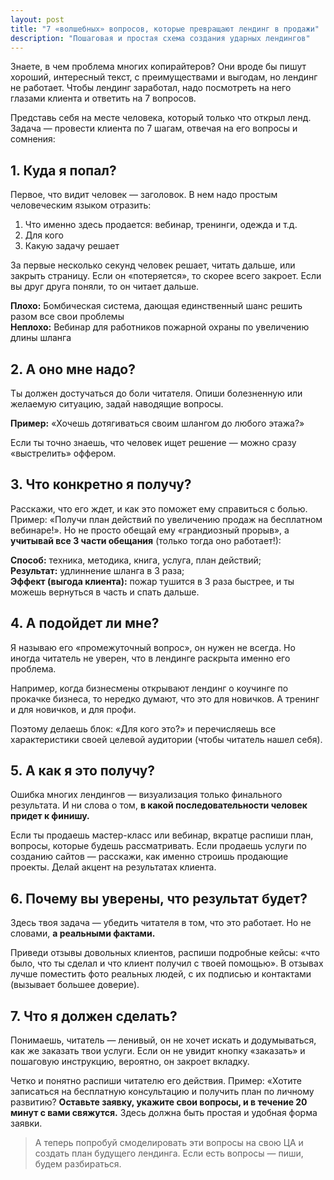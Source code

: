 ```yaml
---
layout: post
title: "7 «волшебных» вопросов, которые превращают лендинг в продажи"
description: "Пошаговая и простая схема создания ударных лендингов"
---
```


Знаете, в чем проблема многих копирайтеров? Они вроде бы пишут хороший, интересный текст, с преимуществами и выгодам, но лендинг не работает. Чтобы лендинг заработал, надо посмотреть на него глазами клиента и ответить на 7 вопросов.

Представь себя на месте человека, который только что открыл ленд. Задача — провести клиента по 7 шагам, отвечая на его вопросы и сомнения:

## 1. Куда я попал?

Первое, что видит человек — заголовок. В нем надо простым человеческим языком отразить:

1. Что именно здесь продается: вебинар, тренинги, одежда и т.д.
2. Для кого
3. Какую задачу решает

За первые несколько секунд человек решает, читать дальше, или закрыть страницу. Если он «потеряется», то скорее всего закроет. Если вы друг друга поняли, то он читает дальше.

**Плохо:** Бомбическая система, дающая единственный шанс решить разом все свои проблемы  
**Неплохо:** Вебинар для работников пожарной охраны по увеличению длины шланга

## 2. А оно мне надо?

Ты должен достучаться до боли читателя. Опиши болезненную или желаемую ситуацию, задай наводящие вопросы.

**Пример:** «Хочешь дотягиваться своим шлангом до любого этажа?»

Если ты точно знаешь, что человек ищет решение — можно сразу «выстрелить» оффером.

## 3. Что конкретно я получу?

Расскажи, что его ждет, и как это поможет ему справиться с болью. Пример: «Получи план действий по увеличению продаж на бесплатном вебинаре!». Но не просто обещай ему «грандиозный прорыв», а **учитывай все 3 части обещания** (только тогда оно работает!):

**Способ:** техника, методика, книга, услуга, план действий;  
**Результат:** удлиннение шланга в 3 раза;  
**Эффект (выгода клиента):** пожар тушится в 3 раза быстрее, и ты можешь вернуться в часть и спать дальше.

## 4. А подойдет ли мне?

Я называю его «промежуточный вопрос», он нужен не всегда. Но иногда читатель не уверен, что в лендинге раскрыта именно его проблема.

Например, когда бизнесмены открывают лендинг о коучинге по прокачке бизнеса, то нередко думают, что это для новичков. А тренинг и для новичков, и для профи.

Поэтому делаешь блок: «Для кого это?» и перечисляешь все характеристики своей целевой аудитории (чтобы читатель нашел себя).

## 5. А как я это получу?

Ошибка многих лендингов — визуализация только финального результата. И ни слова о том, **в какой последовательности человек придет к финишу.**

Если ты продаешь мастер-класс или вебинар, вкратце распиши план, вопросы, которые будешь рассматривать. Если продаешь услуги по созданию сайтов — расскажи, как именно строишь продающие проекты. Делай акцент на результатах клиента.

## 6. Почему вы уверены, что результат будет?

Здесь твоя задача — убедить читателя в том, что это работает. Но не словами, **а реальными фактами.**

Приведи отзывы довольных клиентов, распиши подробные кейсы: «что было, что ты сделал и что клиент получил с твоей помощью». В отзывах лучше поместить фото реальных людей, с их подписью и контактами (вызывает большее доверие).

## 7. Что я должен сделать?

Понимаешь, читатель — ленивый, он не хочет искать и додумываться, как же заказать твои услуги. Если он не увидит кнопку «заказать» и пошаговую инструкцию, вероятно, он закроет вкладку.

Четко и понятно распиши читателю его действия. Пример: «Хотите записаться на бесплатную консультацию и получить план по личному развитию? **Оставьте заявку, укажите свои вопросы, и в течение 20 минут с вами свяжутся.**
Здесь должна быть простая и удобная форма заявки.

> А теперь попробуй смоделировать эти вопросы на свою ЦА и создать план будущего лендинга. Если есть вопросы — пиши, будем разбираться.
